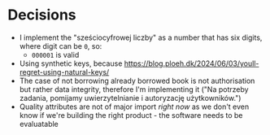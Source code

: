# Decisions

- I implement the "sześciocyfrowej liczby" as a number that has six digits, where digit can be `0`, so:
    - `000001` is valid
- Using synthetic keys, because https://blog.ploeh.dk/2024/06/03/youll-regret-using-natural-keys/
- The case of not borrowing already borrowed book is not authorisation but rather data integrity, therefore I'm implementing it ("Na potrzeby zadania, pomijamy uwierzytelnianie i autoryzację użytkowników.")
- Quality attributes are not of major import *right now* as we don't even know if we're building the right product - the software needs to be evaluatable

